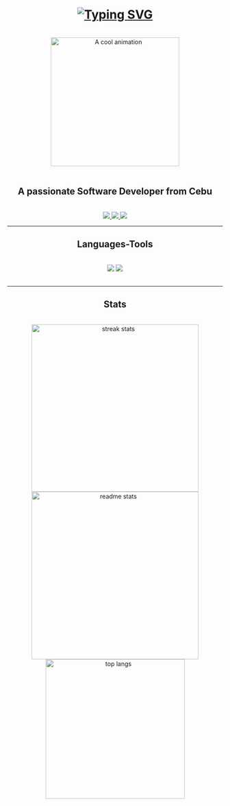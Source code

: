 <h1 align="center"><a href="https://git.io/typing-svg"><img src="https://readme-typing-svg.herokuapp.com?font=impact&weight=900&size=30&pause=1000&color=ffff&width=435&lines=%3C+Hi+I'm+Ramon+Ortega+Jr+%2F%3E" alt="Typing SVG" /></a></h1> 

<br>
<div align="center"> 
 <img src="https://tenor.com/view/jjk-jujutsu-kaisen-yuji-turn-into-sukuna-sukuna-yuji-gif-3057999394860525910.gif" alt="A cool animation" width="300">
</div>
 <br>

<h2 align="center">A passionate Software Developer from Cebu</h2>

<br/>

<div align="center"> 
  <a href="mailto:ramonortegajr1997@gmail.com">
    <img src="https://img.shields.io/badge/Gmail-333333?style=for-the-badge&logo=gmail&logoColor=red" />
  </a>
  <a href="https://linkedin.com/in/ramon-ortega-jr/" target="_blank">
    <img src="https://img.shields.io/badge/LinkedIn-0077B5?style=for-the-badge&logo=linkedin&logoColor=white" target="_blank" />
  </a>
  <a href="https://tinyurl.com/fuckin-wibsayt" target="_blank">
     <img src="https://img.shields.io/badge/Portfolio-FF5722?style=for-the-badge&logo=todoist&logoColor=white" target="_blank" /> <!-- sqlite, safari, google-chrome are other good icon options -->
  </a>
</div>

 <hr/>
 
<h2 align="center"> Languages-Tools </h2>
<br/>
<div align="center">
    <img src="https://skillicons.dev/icons?i=postman,npm,bootstrap,vscode,androidstudio,github,figma,git,photoshop" />
    <img src="https://skillicons.dev/icons?i=php,cs,dotnet,html,css,nodejs,javascript,express,c,mysql,kotlin" /><br>
</div>

<br/>
<hr/>

<h2 align="center"> Stats </h2>
<br>
<div align=center>
  <img width=390 src="https://github-readme-streak-stats-salesp07.vercel.app/?user=ramonortegajr&count_private=true&theme=react&border_radius=10" alt="streak stats"/>
  <img width=390 src="https://github-readme-stats-salesp07.vercel.app/api?username=ramonortegajr&count_private=true&show_icons=true&theme=react&rank_icon=github&border_radius=10" alt="readme stats" />
  <br/>
  <img width=325 align="center" src="https://github-readme-stats-salesp07.vercel.app/api/top-langs/?username=ramonortegajr&hide=HTML&langs_count=8&layout=compact&theme=react&border_radius=10&size_weight=0.5&count_weight=0.5&exclude_repo=github-readme-stats" alt="top langs" />
</div>

<br/><br/>


<br/>
